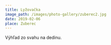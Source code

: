 ```yaml
---
title: Lyžovačka
image_path: /images/photo-gallery/zuberec2.jpg
date: 2019-02-06
place: Zuberec
---
```

Výhľad zo svahu na dedinu.